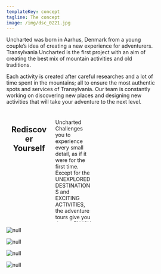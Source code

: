 ```yaml
---
templateKey: concept
tagline: The concept
image: /img/dsc_0221.jpg
---
```

Uncharted was born in Aarhus, Denmark from a young couple’s idea of creating a new experience for adventurers. Transylvania Uncharted is the first project with an aim of creating the best mix of mountain activities and old traditions. 

Each activity is created after careful researches and a lot of time spent in the mountains; all to ensure the most authentic spots and services of Transylvania. Our team is constantly working on discovering new places and designing new activities that will take your adventure to the next level.

<style>
* {
    box-sizing: border-box;
}

/* Create two unequal columns that floats next to each other */
.column {
    float: left;
    padding: 10px;
    height: 300px; /* Should be removed. Only for demonstration */
}

.left {
  width: 30%;
  
}

.right {
  width: 30%;
}

/* Clear floats after the columns */
.row:after {
    content: "";
    display: table;
    clear: both;
}
</style>
</head>
<body>


<div class="row">
  <div class="column left" >
    <center><h2>Rediscover Yourself</h2></center>
  </div>
  <div class="column right" >
    <p>Uncharted Challenges you to experience every small detail, as if it were for the first time. Except for the UNEXPLORED DESTINATIONS and EXCITING ACTIVITIES, the adventure tours give you time to ENJOY the SILENCE, and REFLECT on your new discoveries, while enjoying the landscape.  </p>
  </div>
</div>

![null](/img/1.jpeg)

![null](/img/2.jpeg)

![null](/img/3.jpeg)

![null](/img/4.jpeg)
